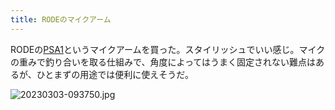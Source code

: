 ```yaml
---
title: RODEのマイクアーム
---
```


RODEの[PSA1](https://www.soundhouse.co.jp/products/detail/item/95367/)というマイクアームを買った。スタイリッシュでいい感じ。マイクの重みで釣り合いを取る仕組みで、角度によってはうまく固定されない難点はあるが、ひとまずの用途では便利に使えそうだ。

![20230303-093750.jpg](https://ceshmina-photos.s3.ap-northeast-1.amazonaws.com/medium/202303/20230303-093750.jpg)

